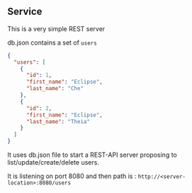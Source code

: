 ## Service

This is a very simple REST server

db.json contains a set of `users`

```json
{
  "users": [
    {
      "id": 1,
      "first_name": "Eclipse",
      "last_name": "Che"
    },
    {
      "id": 2,
      "first_name": "Eclipse",
      "last_name": "Theia"
    }
  ]
}
```

It uses db.json file to start a REST-API server proposing to list/update/create/delete users.

It is listening on port 8080 and then path is : `http://<server-location>:8080/users`
